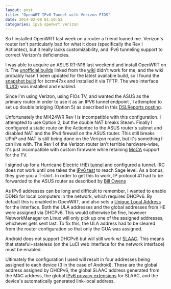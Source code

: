 ```yaml
---
layout: post 
title: "OpenWRT IPv6 Tunnel with Verizon FIOS" 
date: 2014-02-08 01:50:52 
categories: ipv6 openwrt verizon 
---
```


So I installed OpenWRT last week on a router a friend loaned me.
Verizon's router isn't particularly bad for what it does (specifically
the Rev I Actiontec), but it really lacks customizability, and IPv6 tunneling
support to correct Verizon's deficiencies. 

I was able to acquire an ASUS RT-N16 last weekend and install OpenWRT on it. The
[unofficial builds][rtn16_unofficial] linked from the [wiki][openwrt_rtn16]
didn't work for me, and the wiki probably hasn't been updated for the latest
available build, so I found the [snapshot build][openwrt_snapshot] for
bcrm47xx and installed it via TFTP. The web interface ([LUCI][luci]) was
installed and enabled. 

Since I'm using Verizon, using FIOs TV, and wanted the ASUS as the primary
router in order to use it as an IPV6 tunnel endpoint , I attempted to set up
double bridging (Option 5) as described in this [DSLReports posting][routercfg].

Unfortunately the MI424WR Rev I is incompatible with this configuration. I
attempted to use Option 2, but the double NAT breaks Steam. Finally I configured
a static route on the Actiontec to the ASUS router's subnet and disabled NAT and
the IPv4 firewall on the ASUS router.  This still breaks UPnP and NAT is
still being done on the Verizon router, but it's something I can live with. The
Rev I of the Verizon router isn't terrible hardware-wise, it's just incompatible
with custom firmware while retaining [MoCA][moca] support for the TV.

I signed up for a Hurricane Electric (HE) [tunnel][henet] and configured a tunnel.
IRC does not work until one takes the [IPv6 test][hetest] to reach Sage level.
As a bonus, they give you a T-shirt. In order to get this to work, IP protocol
41 had to be forwarded to the ASUS router as described by [Bill
Owens](http://bill-owens.blogspot.com/2011/11/hurricane-electric-ipv6-tunnel-through.html) 

As IPv6 addresses can be long and difficult to remember, I wanted to enable DDNS
for local computers in the network, which requires DHCPv6. By default this is
enabled in OpenWRT, and also sets a [Unique Local Address][wiki_ula] for the
interface. Both the ULA addresses and the global addresses from HE were assigned
via DHCPv6. This would otherwise be fine, however NetworkManager on Linux will
only pick up one of the assigned addresses, whichever gets sent last. To fix
this, the ULA address had to be cleared from the router configuration so that
only the GUA was assigned.

Android does not support DHCPv6 but will still work w/ [SLAAC][slaac]. This
means that stateful+stateless (on the LuCI web interface for the network
interface) must be enabled. 

Ultimately the configuration I used will result in four addresses being
assigned to each device (3 in the case of Android). These are the global address
assigned by DHCPv6, the global SLAAC address generated from the MAC address, the
global [IPv6 privacy extensions][privacy] for SLAAC, and the device's
automatically generated
link-local address.

[openwrt_rtn16]: http://wiki.openwrt.org/toh/asus/rt-n16
[openwrt_snapshot]: http://downloads.openwrt.org/snapshots/trunk/brcm47xx/openwrt-brcm47xx-squashfs.trx
[rtn16_unofficial]: http://openwrt.razvi.ro/
[routercfg]: www.dslreports.com/faq/16077
[moca]: https://en.wikipedia.org/wiki/Multimedia_over_Coax_Alliance
[henet]: https://www.tunnelbroker.net/
[luci]: http://luci.subsignal.org/trac
[hetest]: https://ipv6.he.net/certification/
[wiki_ula]: https://en.wikipedia.org/wiki/Unique_local_address
[slaac]: https://en.wikipedia.org/wiki/IPv6#Stateless_address_autoconfiguration_.28SLAAC.29
[privacy]: https://en.wikipedia.org/wiki/IPv6#Privacy
